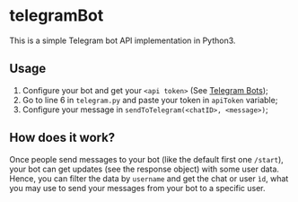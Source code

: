 # telegramBot

This is a simple Telegram bot API implementation in Python3.

## Usage

1. Configure your bot and get your ``<api token>`` (See [Telegram Bots](https://core.telegram.org/bots));
2. Go to line 6 in ``telegram.py`` and paste your token in ``apiToken`` variable;
3. Configure your message in ``sendToTelegram(<chatID>, <message>)``;

## How does it work?

Once people send messages to your bot (like the default first one ``/start``), your bot can get updates (see the response object) with some user data. Hence, you can filter the data by ``username`` and get the chat or user ``ìd``, what you may use to send your messages from your bot to a specific user.